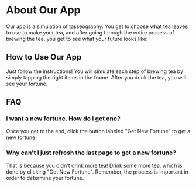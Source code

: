 # About Our App
Our app is a simulation of tasseography. You get to choose what tea leaves to use to make your tea, and after going through the entire process of brewing the tea, you get to see what your future looks like!
## How to Use Our App
Just follow the instructions! You will simulate each step of brewing tea by simply tapping the right items in the frame. After you drink the tea, you will see your fortune.
## FAQ
### I want a new fortune. How do I get one?
Once you get to the end, click the button labeled "Get New Fortune" to get a new fortune.
### Why can't I just refresh the last page to get a new fortune?
That is because you didn't drink more tea! Drink some more tea, which is done by clicking "Get New Fortune". Remember, the process is important in order to determine your fortune.

